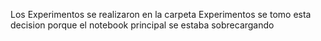 Los Experimentos se realizaron en la carpeta Experimentos se tomo esta decision porque el notebook principal se estaba sobrecargando
